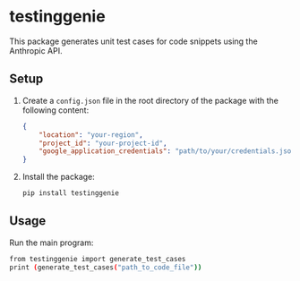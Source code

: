 # testinggenie

This package generates unit test cases for code snippets using the Anthropic API.

## Setup

1. Create a `config.json` file in the root directory of the package with the following content:

    ```json
    {
        "location": "your-region",
        "project_id": "your-project-id",
        "google_application_credentials": "path/to/your/credentials.json"
    }
    ```

2. Install the package:

    ```bash
    pip install testinggenie
    ```

## Usage

Run the main program:

```bash
from testinggenie import generate_test_cases
print (generate_test_cases("path_to_code_file"))
